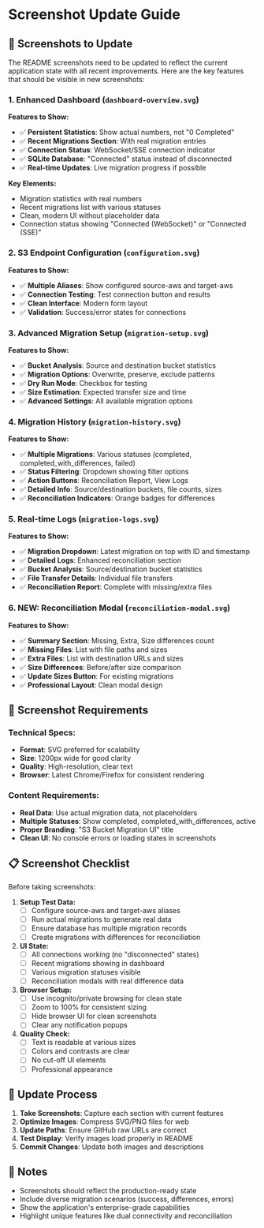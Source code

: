 # Screenshot Update Guide

## 📸 Screenshots to Update

The README screenshots need to be updated to reflect the current application state with all recent improvements. Here are the key features that should be visible in new screenshots:

### 1. Enhanced Dashboard (`dashboard-overview.svg`)

**Features to Show:**
- ✅ **Persistent Statistics**: Show actual numbers, not "0 Completed"
- ✅ **Recent Migrations Section**: With real migration entries
- ✅ **Connection Status**: WebSocket/SSE connection indicator
- ✅ **SQLite Database**: "Connected" status instead of disconnected
- ✅ **Real-time Updates**: Live migration progress if possible

**Key Elements:**
- Migration statistics with real numbers
- Recent migrations list with various statuses
- Clean, modern UI without placeholder data
- Connection status showing "Connected (WebSocket)" or "Connected (SSE)"

### 2. S3 Endpoint Configuration (`configuration.svg`)

**Features to Show:**
- ✅ **Multiple Aliases**: Show configured source-aws and target-aws
- ✅ **Connection Testing**: Test connection button and results
- ✅ **Clean Interface**: Modern form layout
- ✅ **Validation**: Success/error states for connections

### 3. Advanced Migration Setup (`migration-setup.svg`)

**Features to Show:**
- ✅ **Bucket Analysis**: Source and destination bucket statistics
- ✅ **Migration Options**: Overwrite, preserve, exclude patterns
- ✅ **Dry Run Mode**: Checkbox for testing
- ✅ **Size Estimation**: Expected transfer size and time
- ✅ **Advanced Settings**: All available migration options

### 4. Migration History (`migration-history.svg`)

**Features to Show:**
- ✅ **Multiple Migrations**: Various statuses (completed, completed_with_differences, failed)
- ✅ **Status Filtering**: Dropdown showing filter options
- ✅ **Action Buttons**: Reconciliation Report, View Logs
- ✅ **Detailed Info**: Source/destination buckets, file counts, sizes
- ✅ **Reconciliation Indicators**: Orange badges for differences

### 5. Real-time Logs (`migration-logs.svg`)

**Features to Show:**
- ✅ **Migration Dropdown**: Latest migration on top with ID and timestamp
- ✅ **Detailed Logs**: Enhanced reconciliation section
- ✅ **Bucket Analysis**: Source/destination bucket statistics
- ✅ **File Transfer Details**: Individual file transfers
- ✅ **Reconciliation Report**: Complete with missing/extra files

### 6. NEW: Reconciliation Modal (`reconciliation-modal.svg`)

**Features to Show:**
- ✅ **Summary Section**: Missing, Extra, Size differences count
- ✅ **Missing Files**: List with file paths and sizes
- ✅ **Extra Files**: List with destination URLs and sizes
- ✅ **Size Differences**: Before/after size comparison
- ✅ **Update Sizes Button**: For existing migrations
- ✅ **Professional Layout**: Clean modal design

## 🎯 Screenshot Requirements

### Technical Specs:
- **Format**: SVG preferred for scalability
- **Size**: 1200px wide for good clarity
- **Quality**: High-resolution, clear text
- **Browser**: Latest Chrome/Firefox for consistent rendering

### Content Requirements:
- **Real Data**: Use actual migration data, not placeholders
- **Multiple Statuses**: Show completed, completed_with_differences, active
- **Proper Branding**: "S3 Bucket Migration UI" title
- **Clean UI**: No console errors or loading states in screenshots

## 📋 Screenshot Checklist

Before taking screenshots:

1. **Setup Test Data:**
   - [ ] Configure source-aws and target-aws aliases
   - [ ] Run actual migrations to generate real data
   - [ ] Ensure database has multiple migration records
   - [ ] Create migrations with differences for reconciliation

2. **UI State:**
   - [ ] All connections working (no "disconnected" states)
   - [ ] Recent migrations showing in dashboard
   - [ ] Various migration statuses visible
   - [ ] Reconciliation modals with real difference data

3. **Browser Setup:**
   - [ ] Use incognito/private browsing for clean state
   - [ ] Zoom to 100% for consistent sizing
   - [ ] Hide browser UI for clean screenshots
   - [ ] Clear any notification popups

4. **Quality Check:**
   - [ ] Text is readable at various sizes
   - [ ] Colors and contrasts are clear
   - [ ] No cut-off UI elements
   - [ ] Professional appearance

## 🔄 Update Process

1. **Take Screenshots**: Capture each section with current features
2. **Optimize Images**: Compress SVG/PNG files for web
3. **Update Paths**: Ensure GitHub raw URLs are correct
4. **Test Display**: Verify images load properly in README
5. **Commit Changes**: Update both images and descriptions

## 📝 Notes

- Screenshots should reflect the production-ready state
- Include diverse migration scenarios (success, differences, errors)
- Show the application's enterprise-grade capabilities
- Highlight unique features like dual connectivity and reconciliation